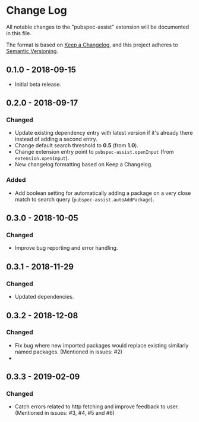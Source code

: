 # Change Log

All notable changes to the "pubspec-assist" extension will be documented in this file.

The format is based on [Keep a Changelog](https://keepachangelog.com/en/1.0.0/),
and this project adheres to [Semantic Versioning](https://semver.org/spec/v2.0.0.html).

## 0.1.0 - 2018-09-15

- Initial beta release.

## 0.2.0 - 2018-09-17

### Changed

- Update existing dependency entry with latest version if it's already there instead of adding a second entry.
- Change default search threshold to **0.5** (from **1.0**).
- Change extension entry point to `pubspec-assist.openInput` (from `extension.openInput`).
- New changelog formatting based on Keep a Changelog.

### Added

- Add boolean setting for automatically adding a package on a very close match to search query (`pubspec-assist.autoAddPackage`).

## 0.3.0 - 2018-10-05

### Changed

- Improve bug reporting and error handling.

## 0.3.1 - 2018-11-29

### Changed

- Updated dependencies.

## 0.3.2 - 2018-12-08

### Changed

- Fix bug where new imported packages would replace existing similarly named packages. (Mentioned in issues: #2)
- 
## 0.3.3 - 2019-02-09

### Changed

- Catch errors related to http fetching and improve feedback to user. (Mentioned in issues: #3, #4, #5 and #6)
